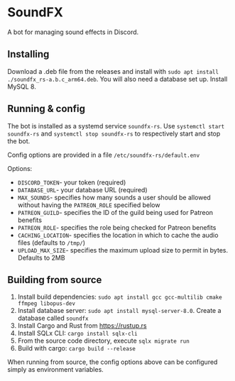 # SoundFX

A bot for managing sound effects in Discord.

## Installing

Download a .deb file from the releases and install with `sudo apt install ./soundfx_rs-a.b.c_arm64.deb`. You will also need a database set up. Install MySQL 8.

## Running & config

The bot is installed as a systemd service `soundfx-rs`. Use `systemctl start soundfx-rs` and `systemctl stop soundfx-rs` to respectively start and stop the bot.

Config options are provided in a file `/etc/soundfx-rs/default.env`

Options:
* `DISCORD_TOKEN`- your token (required)
* `DATABASE_URL`- your database URL (required)
* `MAX_SOUNDS`- specifies how many sounds a user should be allowed without having the `PATREON_ROLE` specified below
* `PATREON_GUILD`- specifies the ID of the guild being used for Patreon benefits
* `PATREON_ROLE`- specifies the role being checked for Patreon benefits
* `CACHING_LOCATION`- specifies the location in which to cache the audio files (defaults to `/tmp/`)
* `UPLOAD_MAX_SIZE`- specifies the maximum upload size to permit in bytes. Defaults to 2MB

## Building from source

1. Install build dependencies: `sudo apt install gcc gcc-multilib cmake ffmpeg libopus-dev`
2. Install database server: `sudo apt install mysql-server-8.0`. Create a database called `soundfx`
3. Install Cargo and Rust from https://rustup.rs
4. Install SQLx CLI: `cargo install sqlx-cli`
5. From the source code directory, execute `sqlx migrate run`
6. Build with cargo: `cargo build --release`

When running from source, the config options above can be configured simply as environment variables.
